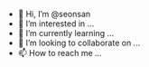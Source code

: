 - 👋 Hi, I’m @seonsan
- 👀 I’m interested in ...
- 🌱 I’m currently learning ...
- 💞️ I’m looking to collaborate on ...
- 📫 How to reach me ...

<!---
seonsan/seonsan is a ✨ special ✨ repository because its `README.md` (this file) appears on your GitHub profile.
You can click the Preview link to take a look at your changes.
--->
